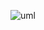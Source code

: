 ![uml](https://res.cloudinary.com/dloadb2bx/image/upload/v1677940839/1571029149847-attachment_syhnqw.png)